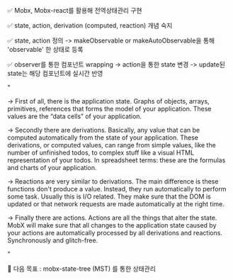 ✅ Mobx, Mobx-react를 활용해 전역상태관리 구현

✅ state, action, derivation (computed, reaction) 개념 숙지

✅ state, action 정의 -> makeObservable or makeAutoObservable을 통해 'observable' 한 상태로 등록

✅ observer를 통한 컴포넌트 wrapping -> action을 통한 state 변경 -> update된 state는 해당 컴포넌트에 실시간 반영



"

-> First of all, there is the application state. Graphs of objects, arrays, primitives, references that forms the model of your application. These values are the “data cells” of your application.

-> Secondly there are derivations. Basically, any value that can be computed automatically from the state of your application. These derivations, or computed values, can range from simple values, like the number of unfinished todos, to complex stuff like a visual HTML representation of your todos. In spreadsheet terms: these are the formulas and charts of your application.

-> Reactions are very similar to derivations. The main difference is these functions don't produce a value. Instead, they run automatically to perform some task. Usually this is I/O related. They make sure that the DOM is updated or that network requests are made automatically at the right time.

-> Finally there are actions. Actions are all the things that alter the state. MobX will make sure that all changes to the application state caused by your actions are automatically processed by all derivations and reactions. Synchronously and glitch-free.

"



🚀 다음 목표 : mobx-state-tree (MST) 를 통한 상태관리
